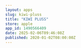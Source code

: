 ```yaml
---
layout: apps
slug: kiwi-pluss
title: "KIWI PLUSS"
store: apple
app_id: 1490566409
date: 2025-02-06T09:46:08Z
published: 2020-01-02T08:00:00Z
---
```

